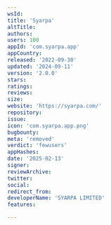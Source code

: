 ```yaml
---
wsId: 
title: 'Syarpa'
altTitle: 
authors: 
users: 100
appId: 'com.syarpa.app'
appCountry: 
released: '2022-09-30'
updated: '2024-09-11'
version: '2.0.0'
stars: 
ratings: 
reviews: 
size: 
website: 'https://syarpa.com/'
repository: 
issue: 
icon: 'com.syarpa.app.png'
bugbounty: 
meta: 'removed'
verdict: 'fewusers'
appHashes: 
date: '2025-02-13'
signer: 
reviewArchive: 
twitter: 
social: 
redirect_from: 
developerName: 'SYARPA LIMITED'
features: 

---
```


